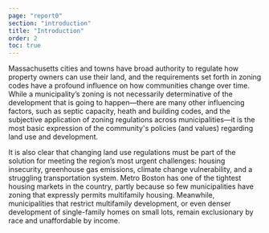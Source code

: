 ```yaml
---
page: "report0"
section: "introduction"
title: "Introduction"
order: 2
toc: true
---
```

Massachusetts cities and towns have broad authority to regulate how property owners can use their land, and the requirements set forth in zoning codes have a profound influence on how communities change over time. While a municipality’s zoning is not necessarily determinative of the development that is going to happen—there are many other influencing factors, such as septic capacity, heath and building codes, and the subjective application of zoning regulations across municipalities—it is the most basic expression of the community's policies (and values) regarding land use and development.

It is also clear that changing land use regulations must be part of the solution for meeting the region’s most urgent challenges: housing insecurity, greenhouse gas emissions, climate change vulnerability, and a struggling transportation system. Metro Boston has one of the tightest housing markets in the country, partly because so few municipalities have zoning that expressly permits multifamily housing. Meanwhile, municipalities that restrict multifamily development, or even denser development of single-family homes on small lots, remain exclusionary by race and unaffordable by income.
